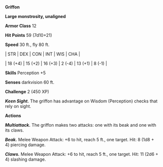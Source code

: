 **Griffon**

**Large monstrosity, unaligned**

**Armor Class** 12

**Hit Points** 59 (7d10+21)

**Speed** 30 ft., fly 80 ft.

|   STR   |   DEX   |   CON   |   INT   |   WIS   |   CHA   |
  
| 18 (+4) | 15 (+2) | 16 (+3) | 2 (-4) | 13 (+1) | 8 (-1) |

**Skills** Perception +5

**Senses** darkvision 60 ft.

**Challenge** 2 (450 XP)

***Keen Sight.*** The griffon has advantage on Wisdom (Perception) checks that rely on sight.

**Actions**

***Multiattack.*** The griffon makes two attacks: one with its beak and one with its claws.

***Beak.*** Melee Weapon Attack: +6 to hit, reach 5 ft., one target. Hit: 8 (1d8 + 4) piercing damage.

***Claws.*** Melee Weapon Attack: +6 to hit, reach 5 ft., one target. Hit: 11 (2d6 + 4) slashing damage.

